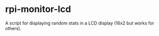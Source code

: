 # rpi-monitor-lcd
A script for displaying random stats in a LCD display (16x2 but works for others).
